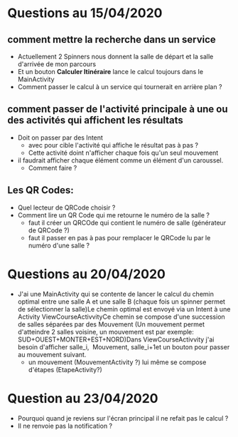 # Questions au 15/04/2020
## comment mettre la recherche dans un service
* Actuellement 2 Spinners nous donnent la salle de départ et la salle d'arrivée de mon parcours
* Et un bouton **Calculer Itinéraire** lance le calcul toujours dans le MainActivity
* Comment passer le calcul à un service qui tournerait en arrière plan ?
## comment passer de l'activité principale à une ou des activités qui affichent les résultats
* Doit on passer par des Intent 
  * avec pour cible l'activité qui affiche le résultat pas à pas ?
  * Cette activité doint n'afficher chaque fois qu'un seul mouvement
* il faudrait afficher chaque élément comme un élément d'un caroussel. 
  * Comment faire ?
## Les QR Codes:
* Quel lecteur de QRCode choisir ?
* Comment lire un QR Code qui me retourne le numéro de la salle ?
  * faut il créer un QRCOde qui contient le numéro de salle (générateur de QRCode ?)
  * faut il passer en pas à pas pour remplacer le QRCode lu par le numéro d'une salle ?
  
# Questions au 20/04/2020

* J'ai une MainActivity qui se contente de lancer le calcul du chemin optimal 
entre une salle A et une salle B (chaque fois un spinner permet de sélectionner la salle)Le chemin optimal est envoyé via un Intent à une Activity ViewCourseActivvityCe chemin se compose d'une succession de salles séparées par des Mouvement (Un mouvement permet d'atteindre 2 salles voisine, un mouvement est par exemple: SUD+OUEST+MONTER+EST+NORD)Dans ViewCourseActivvity j'ai besoin d'afficher salle_i, 
Mouvement, salle_i+1et un bouton pour passer au mouvement suivant.
  * un mouvement (MouvementActivity ?) lui même se compose d'étapes (EtapeActivity?)
  
# Question au 23/04/2020

* Pourquoi quand je reviens sur l'écran principal il ne refait pas le calcul ?
* Il ne renvoie pas la notification ?